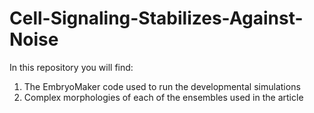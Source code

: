 # Cell-Signaling-Stabilizes-Against-Noise

In this repository you will find:

1. The EmbryoMaker code used to run the developmental simulations
2. Complex morphologies of each of the ensembles used in the article
